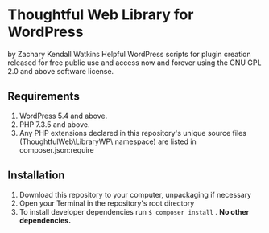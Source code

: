 # Thoughtful Web Library for WordPress

by Zachary Kendall Watkins
Helpful WordPress scripts for plugin creation released for free public use and access now and forever using the GNU GPL 2.0 and above software license.

## Requirements
1. WordPress 5.4 and above.
2. PHP 7.3.5 and above.
3. Any PHP extensions declared in this repository's unique source files (ThoughtfulWeb\LibraryWP\ namespace) are listed in composer.json:require 

## Installation

1. Download this repository to your computer, unpackaging if necessary
2. Open your Terminal in the repository's root directory
3. To install developer dependencies run `$ composer install` . **No other dependencies.** 
